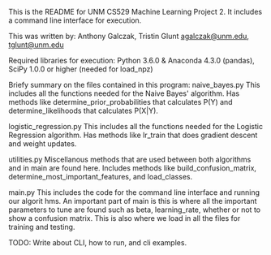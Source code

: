 This is the README for UNM CS529 Machine Learning Project 2.
It includes a command line interface for execution.

This was written by:
Anthony Galczak, Tristin Glunt
agalczak@unm.edu, tglunt@unm.edu

Required libraries for execution:
Python 3.6.0 & Anaconda 4.3.0 (pandas), SciPy 1.0.0 or higher (needed for load_npz)

Briefy summary on the files contained in this program:
naive_bayes.py
This includes all the functions needed for the Naive Bayes' algorithm. Has methods like determine_prior_probabilities that calculates P(Y) and determine_likelihoods that calculates P(X|Y).

logistic_regression.py
This includes all the functions needed for the Logistic Regression algorithm. Has methods like lr_train that does gradient descent and weight updates.

utilities.py
Miscellanous methods that are used between both algorithms and in main are found here. Includes methods like build_confusion_matrix, determine_most_important_features, and load_classes.

main.py
This includes the code for the command line interface and running our algorit
hms. An important part of main is this is where all the important parameters to tune are found such as beta, learning_rate, whether or not to show a confusion matrix. This is also where we load in all the files for training and testing.


TODO: Write about CLI, how to run, and cli examples.
